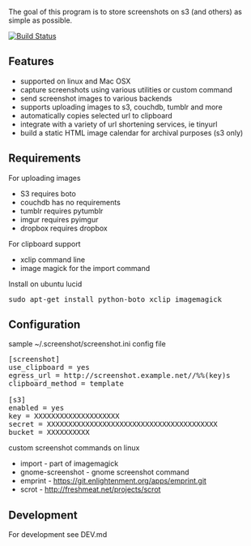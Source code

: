 The goal of this program is to store screenshots on s3 (and others) as simple as possible.


[![Build Status](https://travis-ci.org/sigmonsays/screenshot.svg?branch=master)](https://travis-ci.org/sigmonsays/screenshot)

Features
--------------------
- supported on linux and Mac OSX
- capture screenshots using various utilities or custom command
- send screenshot images to various backends
- supports uploading images to s3, couchdb, tumblr and more
- automatically copies selected url to clipboard
- integrate with a variety of url shortening services, ie tinyurl
- build a static HTML image calendar for archival purposes (s3 only)

Requirements
--------------------
For uploading images
- S3 requires boto
- couchdb has no requirements
- tumblr requires pytumblr
- imgur requires pyimgur
- dropbox requires dropbox

For clipboard support
- xclip command line 
- image magick for the import command


Install on ubuntu lucid
<pre>
sudo apt-get install python-boto xclip imagemagick
</pre>


Configuration
--------------------
sample ~/.screenshot/screenshot.ini config file

<pre>
[screenshot]
use_clipboard = yes
egress_url = http://screenshot.example.net//%%(key)s
clipboard_method = template

[s3]
enabled = yes
key = XXXXXXXXXXXXXXXXXXXX
secret = XXXXXXXXXXXXXXXXXXXXXXXXXXXXXXXXXXXXXXXX
bucket = XXXXXXXXXX
</pre>



custom screenshot commands on linux

- import - part of imagemagick
- gnome-screenshot - gnome screenshot command
- emprint - https://git.enlightenment.org/apps/emprint.git
- scrot - http://freshmeat.net/projects/scrot


Development
--------------------
For development see DEV.md

